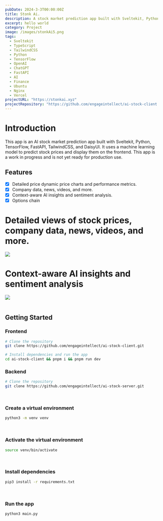 ```yaml
---
pubDate: 2024-3-3T00:00:00Z
title: Stonk Ai.
description: A stock market prediction app built with Sveltekit, Python, TensorFlow, TailwindCSS, and DaisyUI.
excerpt: hello world
category: Project
image: /images/stonkAi5.png
tags:
  - Sveltekit
  - TypeScript
  - TailwindCSS
  - Python
  - TensorFlow
  - OpenAI
  - ChatGPT
  - FastAPI
  - AI
  - Finance
  - Ubuntu
  - Nginx
  - Vercel
projectURL: "https://stonkai.xyz"
projectRepository: "https://github.com/engageintellect/ai-stock-client.git"
---
```


# Introduction

This app is an AI stock market prediction app built with Sveltekit, Python, TensorFlow, FastAPI, TailwindCSS, and DaisyUI. It uses a machine learning model to predict stock prices and display them on the frontend. This app is a work in progress and is not yet ready for production use.

## Features

- [x] Detailed price dynamic price charts and performance metrics.
- [x] Company data, news, videos, and more.
- [x] Context-aware AI insights and sentiment analysis.
- [x] Options chain
      <br/>

# Detailed views of stock prices, company data, news, videos, and more.

<img class="rounded" src="/images/stonkAi6.png"/>
<br/>

# Context-aware AI insights and sentiment analysis

<img class="rounded" src="/images/stonkAi7.png"/>
<br/>

<br/>

## Getting Started

### Frontend

```bash
# Clone the repository
git clone https://github.com/engageintellect/ai-stock-client.git
```

```bash
# Install dependencies and run the app
cd ai-stock-client && pnpm i && pnpm run dev
```

### Backend

```bash
# Clone the repository
git clone https://github.com/engageintellect/ai-stock-server.git
```

<br/>

### Create a virtual environment

```bash
python3 -m venv venv
```

<br/>

### Activate the virtual environment

```bash
source venv/bin/activate
```

<br/>

### Install dependencies

```bash
pip3 install -r requirements.txt
```

<br/>

### Run the app

```bash
python3 main.py
```

<br/>
